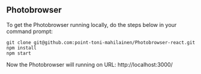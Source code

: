 ## Photobrowser

To get the Photobrowser running locally, do the steps below in your command prompt:

    git clone git@github.com:point-toni-mahilainen/Photobrowser-react.git
    npm install
    npm start

Now the Photobrowser will running on URL: http://localhost:3000/